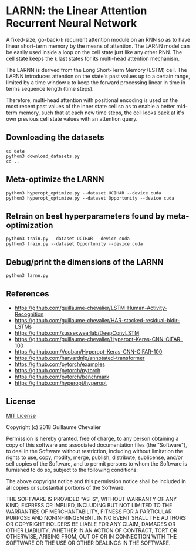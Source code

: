 # LARNN: the Linear Attention Recurrent Neural Network

A fixed-size, go-back-`k` recurrent attention module on an RNN so as to have linear short-term memory by the means of attention. The LARNN model can be easily used inside a loop on the cell state just like any other RNN. The cell state keeps the `k` last states for its multi-head attention mechanism.

The LARNN is derived from the Long Short-Term Memory (LSTM) cell. The LARNN introduces attention on the state's past values up to a certain range, limited by a time window `k` to keep the forward processing linear in time in terms sequence length (time steps).

Therefore, multi-head attention with positional encoding is used on the most recent past values of the inner state cell so as to enable a better mid-term memory, such that at each new time steps, the cell looks back at it's own previous cell state values with an attention query.


## Downloading the datasets

```
cd data
python3 download_datasets.py
cd ..
```

## Meta-optimize the LARNN

```
python3 hyperopt_optimize.py --dataset UCIHAR --device cuda
python3 hyperopt_optimize.py --dataset Opportunity --device cuda
```

## Retrain on best hyperparameters found by meta-optimization

```
python3 train.py --dataset UCIHAR --device cuda
python3 train.py --dataset Opportunity --device cuda
```

## Debug/print the dimensions of the LARNN

```
python3 larnn.py
```

## References

- https://github.com/guillaume-chevalier/LSTM-Human-Activity-Recognition
- https://github.com/guillaume-chevalier/HAR-stacked-residual-bidir-LSTMs
- https://github.com/sussexwearlab/DeepConvLSTM
- https://github.com/guillaume-chevalier/Hyperopt-Keras-CNN-CIFAR-100
- https://github.com/Vooban/Hyperopt-Keras-CNN-CIFAR-100
- https://github.com/harvardnlp/annotated-transformer
- https://github.com/pytorch/examples
- https://github.com/pytorch/pytorch
- https://github.com/pytorch/benchmark
- https://github.com/hyperopt/hyperopt

## License

[MIT License](https://github.com/guillaume-chevalier/Linear-Attention-Recurrent-Neural-Network/blob/master/LICENSE)

Copyright (c) 2018 Guillaume Chevalier

Permission is hereby granted, free of charge, to any person obtaining a copy
of this software and associated documentation files (the "Software"), to deal
in the Software without restriction, including without limitation the rights
to use, copy, modify, merge, publish, distribute, sublicense, and/or sell
copies of the Software, and to permit persons to whom the Software is
furnished to do so, subject to the following conditions:

The above copyright notice and this permission notice shall be included in all
copies or substantial portions of the Software.

THE SOFTWARE IS PROVIDED "AS IS", WITHOUT WARRANTY OF ANY KIND, EXPRESS OR
IMPLIED, INCLUDING BUT NOT LIMITED TO THE WARRANTIES OF MERCHANTABILITY,
FITNESS FOR A PARTICULAR PURPOSE AND NONINFRINGEMENT. IN NO EVENT SHALL THE
AUTHORS OR COPYRIGHT HOLDERS BE LIABLE FOR ANY CLAIM, DAMAGES OR OTHER
LIABILITY, WHETHER IN AN ACTION OF CONTRACT, TORT OR OTHERWISE, ARISING FROM,
OUT OF OR IN CONNECTION WITH THE SOFTWARE OR THE USE OR OTHER DEALINGS IN THE
SOFTWARE.
